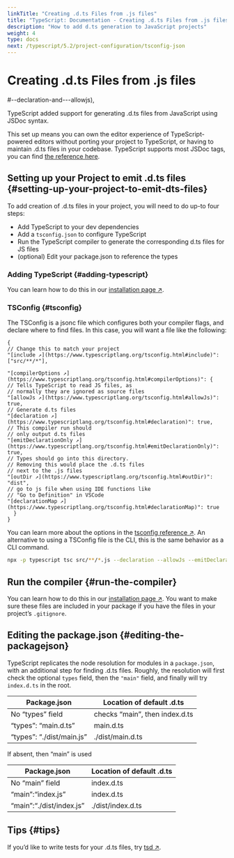 ```yaml
---
linkTitle: "Creating .d.ts Files from .js files"
title: "TypeScript: Documentation - Creating .d.ts Files from .js files"
description: "How to add d.ts generation to JavaScript projects"
weight: 4
type: docs
next: /typescript/5.2/project-configuration/tsconfig-json
---
```


# Creating .d.ts Files from .js files

#--declaration-and---allowjs),

TypeScript added support for generating .d.ts files from JavaScript using JSDoc syntax.

This set up means you can own the editor experience of TypeScript-powered editors without porting your project to TypeScript, or having to maintain .d.ts files in your codebase.
TypeScript supports most JSDoc tags, you can find [the reference here](/typescript/5.2/javascript/type-checking-javascript-files#supported-jsdoc).

## Setting up your Project to emit .d.ts files {#setting-up-your-project-to-emit-dts-files}

To add creation of .d.ts files in your project, you will need to do up-to four steps:

- Add TypeScript to your dev dependencies
- Add a `tsconfig.json` to configure TypeScript
- Run the TypeScript compiler to generate the corresponding d.ts files for JS files
- (optional) Edit your package.json to reference the types

### Adding TypeScript {#adding-typescript}

You can learn how to do this in our [installation page ↗](https://www.typescriptlang.org/download).

### TSConfig {#tsconfig}

The TSConfig is a jsonc file which configures both your compiler flags, and declare where to find files.
In this case, you will want a file like the following:

```
{
// Change this to match your project
"[include ↗](https://www.typescriptlang.org/tsconfig.html#include)": ["src/**/*"],

"[compilerOptions ↗](https://www.typescriptlang.org/tsconfig.html#compilerOptions)": {
// Tells TypeScript to read JS files, as
// normally they are ignored as source files
"[allowJs ↗](https://www.typescriptlang.org/tsconfig.html#allowJs)": true,
// Generate d.ts files
"[declaration ↗](https://www.typescriptlang.org/tsconfig.html#declaration)": true,
// This compiler run should
// only output d.ts files
"[emitDeclarationOnly ↗](https://www.typescriptlang.org/tsconfig.html#emitDeclarationOnly)": true,
// Types should go into this directory.
// Removing this would place the .d.ts files
// next to the .js files
"[outDir ↗](https://www.typescriptlang.org/tsconfig.html#outDir)": "dist",
// go to js file when using IDE functions like
// "Go to Definition" in VSCode
"[declarationMap ↗](https://www.typescriptlang.org/tsconfig.html#declarationMap)": true
  }
}
```

You can learn more about the options in the [tsconfig reference ↗](https://www.typescriptlang.org/tsconfig.html).
An alternative to using a TSConfig file is the CLI, this is the same behavior as a CLI command.

```sh
npx -p typescript tsc src/**/*.js --declaration --allowJs --emitDeclarationOnly --outDir types
```

## Run the compiler {#run-the-compiler}

You can learn how to do this in our [installation page ↗](https://www.typescriptlang.org/download).
You want to make sure these files are included in your package if you have the files in your project’s `.gitignore`.

## Editing the package.json {#editing-the-packagejson}

TypeScript replicates the node resolution for modules in a `package.json`, with an additional step for finding .d.ts files.
Roughly, the resolution will first check the optional `types` field, then the `"main"` field, and finally will try `index.d.ts` in the root.

|Package.json|Location of default .d.ts|
|---|---|
|No “types” field|checks “main”, then index.d.ts|
|“types”: “main.d.ts”|main.d.ts|
|“types”: “./dist/main.js”|./dist/main.d.ts|


If absent, then “main” is used

|Package.json|Location of default .d.ts|
|---|---|
|No “main” field|index.d.ts|
|“main”:“index.js”|index.d.ts|
|“main”:“./dist/index.js”|./dist/index.d.ts|


## Tips {#tips}

If you’d like to write tests for your .d.ts files, try [tsd ↗](https://github.com/SamVerschueren/tsd).
